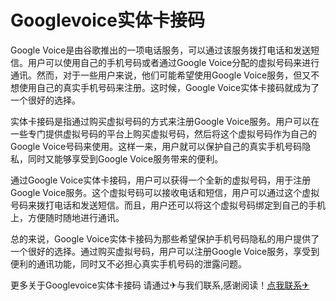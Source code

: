 # Googlevoice实体卡接码

Google Voice是由谷歌推出的一项电话服务，可以通过该服务拨打电话和发送短信。用户可以使用自己的手机号码或者通过Google Voice分配的虚拟号码来进行通讯。然而，对于一些用户来说，他们可能希望使用Google Voice服务，但又不想使用自己的真实手机号码来注册。这时候，Google Voice实体卡接码就成为了一个很好的选择。

实体卡接码是指通过购买虚拟号码的方式来注册Google Voice服务。用户可以在一些专门提供虚拟号码的平台上购买虚拟号码，然后将这个虚拟号码作为自己的Google Voice号码来使用。这样一来，用户就可以保护自己的真实手机号码隐私，同时又能够享受到Google Voice服务带来的便利。

通过Google Voice实体卡接码，用户可以获得一个全新的虚拟号码，用于注册Google Voice服务。这个虚拟号码可以接收电话和短信，用户可以通过这个虚拟号码来拨打电话和发送短信。而且，用户还可以将这个虚拟号码绑定到自己的手机上，方便随时随地进行通讯。

总的来说，Google Voice实体卡接码为那些希望保护手机号码隐私的用户提供了一个很好的选择。通过购买虚拟号码，用户可以注册Google Voice服务，享受到便利的通讯功能，同时又不必担心真实手机号码的泄露问题。

更多关于Googlevoice实体卡接码 请通过✈与我们联系,感谢阅读！[点我联系✈](https://www.G208.com)